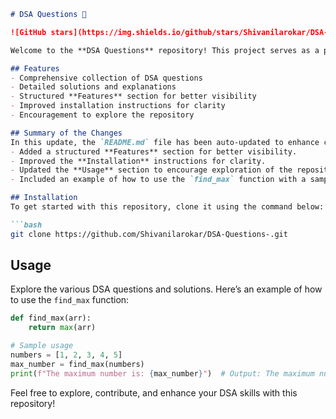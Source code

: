```markdown
# DSA Questions 🚀

![GitHub stars](https://img.shields.io/github/stars/Shivanilarokar/DSA-Questions-?style=social) ![Forks](https://img.shields.io/github/forks/Shivanilarokar/DSA-Questions-?style=social)

Welcome to the **DSA Questions** repository! This project serves as a platform for developers and learners to practice and enhance their skills in Data Structures and Algorithms (DSA). This repository is designed to help you improve your understanding of various data structures and algorithms through a collection of questions and solutions.

## Features
- Comprehensive collection of DSA questions
- Detailed solutions and explanations
- Structured **Features** section for better visibility
- Improved installation instructions for clarity
- Encouragement to explore the repository

## Summary of the Changes
In this update, the `README.md` file has been auto-updated to enhance clarity and structure:
- Added a structured **Features** section for better visibility.
- Improved the **Installation** instructions for clarity.
- Updated the **Usage** section to encourage exploration of the repository.
- Included an example of how to use the `find_max` function with a sample usage snippet.

## Installation
To get started with this repository, clone it using the command below:

```bash
git clone https://github.com/Shivanilarokar/DSA-Questions-.git
```

## Usage
Explore the various DSA questions and solutions. Here’s an example of how to use the `find_max` function:

```python
def find_max(arr):
    return max(arr)

# Sample usage
numbers = [1, 2, 3, 4, 5]
max_number = find_max(numbers)
print(f"The maximum number is: {max_number}")  # Output: The maximum number is: 5
```

Feel free to explore, contribute, and enhance your DSA skills with this repository!
```